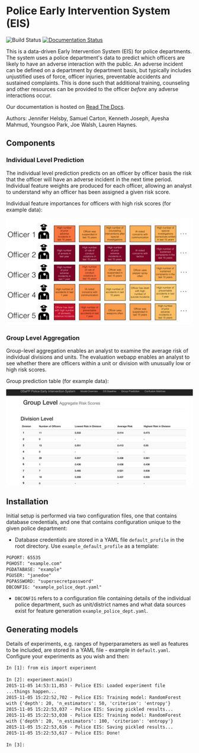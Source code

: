 # Police Early Intervention System (EIS) 

![Build Status](https://travis-ci.org/dssg/police-eis.svg)
[![Documentation Status](https://readthedocs.org/projects/police-eis/badge/?version=latest)](http://police-eis.readthedocs.org/en/latest/?badge=latest)

This is a data-driven Early Intervention System (EIS) for police departments. The system uses a police department's data to predict which officers are likely to have an adverse interaction with the public. An adverse incident can be defined on a department by department basis, but typically includes unjustified uses of force, officer injuries, preventable accidents and sustained complaints. This is done such that additional training, counseling and other resources can be provided to the officer _before_ any adverse interactions occur. 

Our documentation is hosted on [Read The Docs](https://police-eis.readthedocs.org/en/latest/). 

Authors: Jennifer Helsby, Samuel Carton, Kenneth Joseph, Ayesha Mahmud, Youngsoo Park, Joe Walsh, Lauren Haynes. 

## Components

### Individual Level Prediction

The individual level prediction predicts on an officer by officer basis the risk that the officer will have an adverse incident in the next time period. Individual feature weights are produced for each officer, allowing an analyst to understand why an officer has been assigned a given risk score. 

Individual feature importances for officers with high risk scores (for example data): 

![](images/example_individual_feature_importances.png)


### Group Level Aggregation

Group-level aggregation enables an analyst to examine the average risk of individual divisions and units. The evaluation webapp enables an analyst to see whether there are officers within a unit or division with unusually low or high risk scores. 

Group prediction table (for example data): 

![](images/group_level.png)

## Installation

Initial setup is performed via two configuration files, one that contains database credentials, and one that contains configuration unique to the given police department:

* Database credentials are stored in a YAML file `default_profile` in the root directory. Use `example_default_profile` as a template:

```
PGPORT: 65535
PGHOST: "example.com"
PGDATABASE: "example"
PGUSER: "janedoe"
PGPASSWORD: "supersecretpassword"
DBCONFIG: "example_police_dept.yaml"
```

* `DBCONFIG` refers to a configuration file containing details of the individual police department, such as unit/district names and what data sources exist for feature generation `example_police_dept.yaml`. 


## Generating models

Details of experiments, e.g. ranges of hyperparameters as well as features to be included, are stored in a YAML file - example in `default.yaml`. Configure your experiments as you wish and then:

```
In [1]: from eis import experiment

In [2]: experiment.main()
2015-11-05 14:53:11,853 - Police EIS: Loaded experiment file
...things happen...
2015-11-05 15:22:52,702 - Police EIS: Training model: RandomForest with {'depth': 20, 'n_estimators': 50, 'criterion': 'entropy'}
2015-11-05 15:22:53,037 - Police EIS: Saving pickled results...
2015-11-05 15:22:53,038 - Police EIS: Training model: RandomForest with {'depth': 20, 'n_estimators': 100, 'criterion': 'entropy'}
2015-11-05 15:22:53,616 - Police EIS: Saving pickled results...
2015-11-05 15:22:53,617 - Police EIS: Done!

In [3]: 

```
